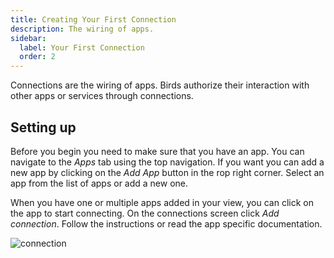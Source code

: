 ```yaml
---
title: Creating Your First Connection
description: The wiring of apps.
sidebar:
  label: Your First Connection
  order: 2
---
```


Connections are the wiring of apps. Birds authorize their interaction with other apps or services through connections.

## Setting up

Before you begin you need to make sure that you have an app. You can navigate to the _Apps_ tab using the top navigation. If you want you can add a new app by clicking on the _Add App_ button in the rop right corner. Select an app from the list of apps or add a new one.

When you have one or multiple apps added in your view, you can click on the app to start connecting. On the connections screen click _Add connection_. Follow the instructions or read the app specific documentation.

![connection](~/assets/docs/connection.png)
